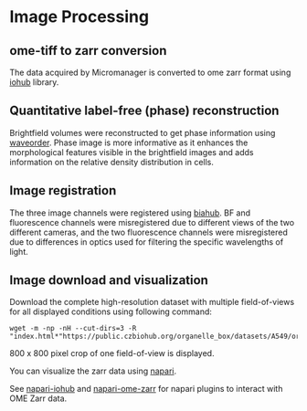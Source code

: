 
# Image Processing

## ome-tiff to zarr conversion
The data acquired by Micromanager is converted to ome zarr format using [iohub](https://github.com/czbiohub-sf/iohub) library.

## Quantitative label-free (phase) reconstruction
Brightfield volumes were reconstructed to get phase information using [waveorder](https://github.com/mehta-lab/waveorder). Phase image is more informative as it enhances the morphological features visible in the brightfield images and adds information on the relative density distribution in cells.

## Image registration
The three image channels were registered using [biahub](https://github.com/czbiohub-sf/biahub). BF and fluorescence channels were misregistered due to different views of the two different cameras, and the two fluorescence channels were misregistered due to differences in optics used for filtering the specific wavelengths of light.

## Image download and visualization
Download the complete high-resolution dataset with multiple field-of-views for all displayed conditions using following command:
```
wget -m -np -nH --cut-dirs=3 -R "index.html*"https://public.czbiohub.org/organelle_box/datasets/A549/organelle_box_v1.zarr"
```
800 x 800 pixel crop of one field-of-view is displayed.

You can visualize the zarr data using [napari](https://napari.org/).

See [napari-iohub](https://github.com/czbiohub-sf/napari-iohub) and [napari-ome-zarr](https://www.napari-hub.org/plugins/napari-ome-zarr) for napari plugins to interact with OME Zarr data.